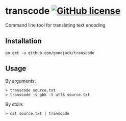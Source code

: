 # transcode [![GitHub license](https://img.shields.io/github/license/gonejack/hsize.svg?color=blue)](LICENSE)
Command line tool for translating text encoding

## Installation
```
go get -u github.com/gonejack/transcode
```

## Usage

By arguments:
```
> transcode source.txt
> transcode -s gbk -t utf8 source.txt
```

By stdin:
```
> cat source.txt | transcode
```
